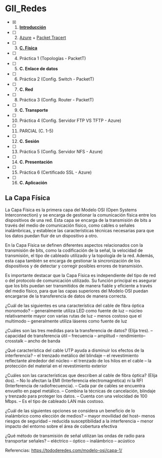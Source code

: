 # GII_Redes

- [X] 1. [**Introducción**](https://docs.google.com/presentation/d/1yr5lPUGB0K5CXoYkVqf3hYfCPm9T3z6tUipzuGNCgBI/edit?usp=sharing)
- [ ] 2. [Azure](https://azure.microsoft.com/en-us/free/students/) + [Packet Tracert](https://www.netacad.com/courses/packet-tracer)
- [ ] 3. [**C. Física**](https://github.com/calles/GII_Redes/blob/main/README.md#la-capa-f%C3%ADsica)
- [ ] 4. Práctica 1 (Topologías - PacketT) 
- [ ] 5. **C. Enlace de datos**
- [ ] 6. Práctica 2 (Config. Switch - PacketT)
- [ ] 7. **C. Red**
- [ ] 8. Práctica 3 (Config. Router - PacketT)
- [ ] 9. **C. Transporte**
- [ ] 10. Práctica 4 (Config. Servidor FTP VS TFTP - Azure)
- [ ] 11. PARCIAL (C. 1-5)
- [ ] 12. **C. Sesión**
- [ ] 13. Práctica 5 (Config. Servidor NFS - Azure)
- [ ] 14. **C. Presentación**
- [ ] 15. Práctica 6 (Certificado SSL - Azure)
- [ ] 16. **C. Aplicación**



## La Capa Física
La Capa Física es la primera capa del Modelo OSI (Open Systems Interconnection) y se encarga de gestionar la comunicación física entre los dispositivos de una red. 
Esta capa se encarga de la transmisión de bits a través del medio de comunicación físico, como cables o señales inalámbricas, y establece las características técnicas necesarias para que los datos puedan fluir de un dispositivo a otro.

En la Capa Física se definen diferentes aspectos relacionados con la transmisión de bits, como la codificación de la señal, la velocidad de transmisión, el tipo de cableado utilizado y la topología de la red. 
Además, esta capa también se encarga de gestionar la sincronización de los dispositivos y de detectar y corregir posibles errores de transmisión.

Es importante destacar que la Capa Física es independiente del tipo de red o del protocolo de comunicación utilizado. 
Su función principal es asegurar que los bits puedan ser transmitidos de manera fiable y eficiente a través del medio físico, para que las capas superiores del Modelo OSI puedan encargarse de la transferencia de datos de manera correcta.


¿Cuál de las siguientes es una característica del cable de fibra óptica monomodo?
– generalmente utiliza LED como fuente de luz
– núcleo relativamente mayor con varias rutas de luz
– menos costoso que el multimodo
– generalmente utiliza láseres como fuente de luz
 
¿Cuáles son las tres medidas para la transferencia de datos? (Elija tres).
– capacidad de transferencia útil
– frecuencia
– amplitud
– rendimiento– crosstalk
– ancho de banda
 
¿Qué característica del cable UTP ayuda a disminuir los efectos de la interferencia?
– el trenzado metálico del blindaje
– el revestimiento reflectante alrededor del núcleo
– el trenzado de los hilos en el cable
– la protección del material en el revestimiento exterior
 
¿Cuáles son las características que describen al cable de fibra óptica? (Elija dos).
– No lo afectan la EMI (Interferencia electromagnética) ni la RFI (Interferencia de radiofrecuencia).
– Cada par de cables se encuentra envuelto en papel metálico.
– Combina la técnicas de cancelación, blindaje y trenzado para proteger los datos.
– Cuenta con una velocidad de 100 Mbps.
– Es el tipo de cableado LAN más costoso.
 
¿Cuál de las siguientes opciones se considera un beneficio de lo inalámbrico como elección de medios?
– mayor movilidad del host– menos riesgos de seguridad
– reducida susceptibilidad a la interferencia
– menor impacto del entorno sobre el área de cobertura efectiva
 
¿Qué método de transmisión de señal utilizan las ondas de radio para transportar señales?
– eléctrico
– óptico
– inalámbrico
– acústico

Referencias:
https://tododeredes.com/modelo-osi/capa-1/
